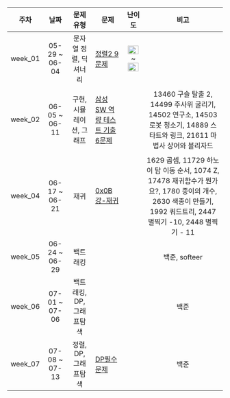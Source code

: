 | 주차 | 날짜 | 문제 유형 | 문제 | 난이도 | 비고 |
|:---:|:---:|:---:|:---:|:---:|:---:|
| week_01 | 05-29 ~ 06-04 | 문자열 정렬, 딕셔너리 | <p align=left> [정렬2 9문제](https://www.acmicpc.net/workbook/view/7318) |<img height="20px" width="25px" src="https://static.solved.ac/tier_small/6.svg"/> ~ <img height="20px" width="25px" src="https://static.solved.ac/tier_small/8.svg"/> |
| week_02 | 06-05 ~ 06-11 | 구현, 시뮬레이션, 그래프 | <p align=left> [삼성 SW 역량 테스트 기출 6문제](https://www.acmicpc.net/workbook/view/1152) |  |13460 구슬 탈출 2, 14499 주사위 굴리기, 14502 연구소, 14503 로봇 청소기, 14889 스타트와 링크, 21611 마법사 상어와 블리자드|
| week_04 | 06-17 ~ 06-21 | 재귀 | <p align=left> [0x0B강-재귀](https://www.acmicpc.net/workbook/view/7314) |  |1629 곱셈, 11729 하노이 탑 이동 순서, 1074 Z, 17478 재귀함수가 뭔가요?, 1780 종이의 개수, 2630 색종이 만들기, 1992 쿼드트리, 2447 별찍기 -10, 2448 별찍기 - 11|
| week_05 | 06-24 ~ 06-29 | 백트래킹 | <p align=left> |  |백준, softeer|
| week_06 | 07-01 ~ 07-06 | 백트래킹, DP, 그래프탐색 | <p align=left> |  |백준|
| week_07 | 07-08 ~ 07-13 | 정렬, DP, 그래프탐색 | <p align=left> [DP필수문제](https://www.acmicpc.net/workbook/view/1984) |  |백준|
